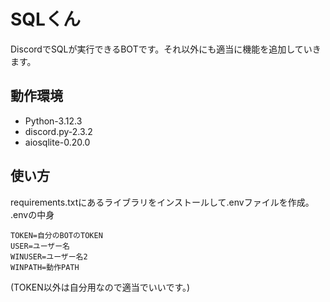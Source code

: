 # SQLくん
DiscordでSQLが実行できるBOTです。それ以外にも適当に機能を追加していきます。
## 動作環境
* Python-3.12.3
* discord.py-2.3.2
* aiosqlite-0.20.0
## 使い方
requirements.txtにあるライブラリをインストールして.envファイルを作成。<br>
.envの中身<br>
```
TOKEN=自分のBOTのTOKEN
USER=ユーザー名
WINUSER=ユーザー名2
WINPATH=動作PATH
```
(TOKEN以外は自分用なので適当でいいです。)
